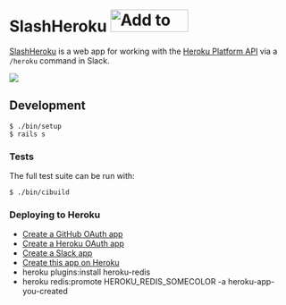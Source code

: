 # SlashHeroku <a href="https://slash-heroku.atmos.org/auth/slack"><img alt="Add to Slack" height="40" width="139" src="https://platform.slack-edge.com/img/add_to_slack.png" srcset="https://platform.slack-edge.com/img/add_to_slack.png 1x, https://platform.slack-edge.com/img/add_to_slack@2x.png 2x" /></a>

[SlashHeroku](https://github.com/atmos/slash-heroku) is a web app for working with the [Heroku Platform API](https://devcenter.heroku.com/articles/platform-api-reference) via a `/heroku` command in Slack.

![](https://cloud.githubusercontent.com/assets/38/22093624/1d054b38-ddbc-11e6-9f48-0ba4c0ddf51c.png)

## Development

```
$ ./bin/setup
$ rails s
```

### Tests

The full test suite can be run with:

```
$ ./bin/cibuild
```

### Deploying to Heroku

* [Create a GitHub OAuth app](https://github.com/settings/applications/new)
* [Create a Heroku OAuth app](https://dashboard.heroku.com/account/clients/new)
* [Create a Slack app](https://api.slack.com/apps/new)
* [Create this app on Heroku](https://heroku.com/deploy?template=https://github.com/atmos/slash-heroku)
* heroku plugins:install heroku-redis
* heroku redis:promote HEROKU_REDIS_SOMECOLOR -a heroku-app-you-created
